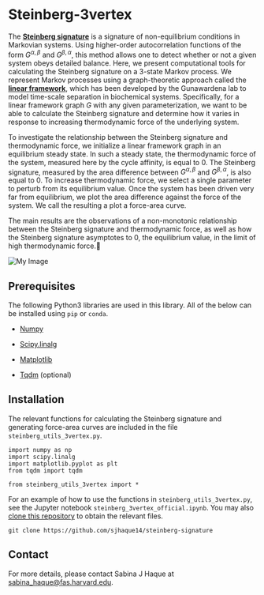 # Steinberg-3vertex

The [**Steinberg signature**](https://www.sciencedirect.com/science/article/pii/S000634958683449X?via%3Dihub) is a signature of non-equilibrium conditions in Markovian systems. Using higher-order autocorrelation functions of the form $G^{\alpha,\beta}$ and $G^{\beta,\alpha}$, this method allows one to detect whether or not a given system obeys detailed balance. Here, we present computational tools for calculating the Steinberg signature on a 3-state Markov process. We represent Markov processes using a graph-theoretic approach called the [**linear framework**](https://journals.plos.org/plosone/article?id=10.1371/journal.pone.0036321), which has been developed by the Gunawardena lab to model time-scale separation in biochemical systems. Specifically, for a linear framework graph $G$ with any given parameterization, we want to be able to calculate the Steinberg signature and determine how it varies in response to increasing thermodynamic force of the underlying system.

To investigate the relationship between the Steinberg signature and thermodynamic force, we initialize a linear framework graph in an equilibrium steady state. In such a steady state, the thermodynamic force of the system, measured here by the cycle affinity, is equal to 0. The Steinberg signature, measured by the area difference between $G^{\alpha,\beta}$ and $G^{\beta,\alpha}$, is also equal to 0. To increase thermodynamic force, we select a single parameter to perturb from its equilibrium value. Once the system has been driven very far from equilibrium, we plot the area difference against the force of the system. We call the resulting a plot a force-area curve.

The main results are the observations of a non-monotonic relationship between the Steinberg signature and thermodynamic force, as well as how the Steinberg signature asymptotes to 0, the equilibrium value, in the limit of high thermodynamic force.



![My Image](3vertex-software-infographic.png)

## Prerequisites

The following Python3 libraries are used in this library. All of the below can be installed using `pip` or `conda`.

* [Numpy](https://numpy.org/install/)

* [Scipy.linalg](https://scipy.org/install/)

* [Matplotlib](https://matplotlib.org/stable/users/installing/index.html)

* [Tqdm](https://pypi.org/project/tqdm/) (optional)

## Installation

The relevant functions for calculating the Steinberg signature and generating force-area curves are included in the file `steinberg_utils_3vertex.py`. 

```
import numpy as np
import scipy.linalg
import matplotlib.pyplot as plt
from tqdm import tqdm

from steinberg_utils_3vertex import *
```

For an example of how to use the functions in `steinberg_utils_3vertex.py`, see the Jupyter notebook `steinberg_3vertex_official.ipynb`. You may also [clone this repository](https://docs.github.com/en/repositories/creating-and-managing-repositories/cloning-a-repository) to obtain the relevant files.

```
git clone https://github.com/sjhaque14/steinberg-signature
```

## Contact

For more details, please contact Sabina J Haque at sabina_haque@fas.harvard.edu.
